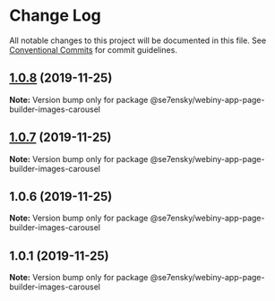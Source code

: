 # Change Log

All notable changes to this project will be documented in this file.
See [Conventional Commits](https://conventionalcommits.org) for commit guidelines.

## [1.0.8](https://github.com/SE7ENSKY/se7ensky-webiny-plugins/compare/@se7ensky/webiny-app-page-builder-images-carousel@1.0.7...@se7ensky/webiny-app-page-builder-images-carousel@1.0.8) (2019-11-25)

**Note:** Version bump only for package @se7ensky/webiny-app-page-builder-images-carousel





## [1.0.7](https://github.com/SE7ENSKY/se7ensky-webiny-plugins/compare/@se7ensky/webiny-app-page-builder-images-carousel@1.0.6...@se7ensky/webiny-app-page-builder-images-carousel@1.0.7) (2019-11-25)

**Note:** Version bump only for package @se7ensky/webiny-app-page-builder-images-carousel





## 1.0.6 (2019-11-25)

**Note:** Version bump only for package @se7ensky/webiny-app-page-builder-images-carousel





## 1.0.1 (2019-11-25)

**Note:** Version bump only for package @se7ensky/webiny-app-page-builder-images-carousel
